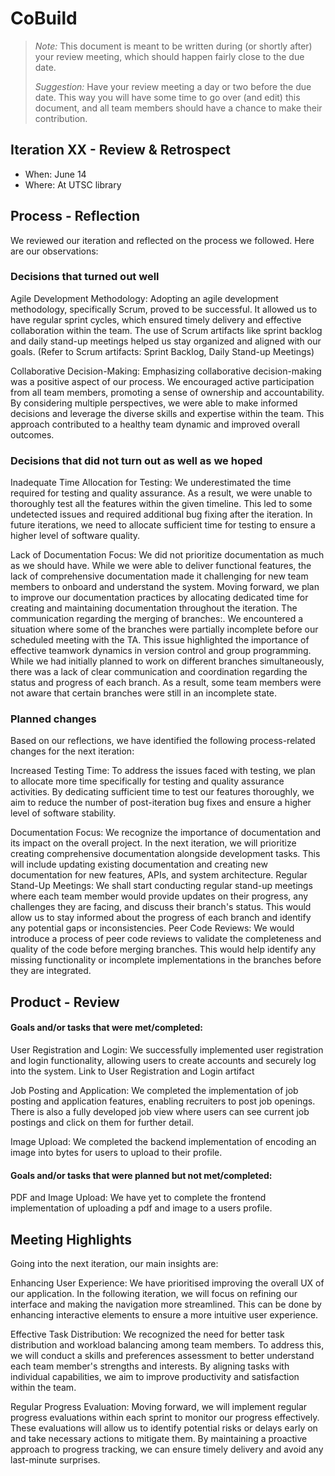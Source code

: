 # CoBuild

 > _Note:_ This document is meant to be written during (or shortly after) your review meeting, which should happen fairly close to the due date.      
 >      
 > _Suggestion:_ Have your review meeting a day or two before the due date. This way you will have some time to go over (and edit) this document, and all team members should have a chance to make their contribution.


## Iteration XX - Review & Retrospect

 * When: June 14
 * Where: At UTSC library

## Process - Reflection

We reviewed our iteration and reflected on the process we followed. Here are our observations:

### Decisions that turned out well
Agile Development Methodology: Adopting an agile development methodology, specifically Scrum, proved to be successful. It allowed us to have regular sprint cycles, which ensured timely delivery and effective collaboration within the team. The use of Scrum artifacts like sprint backlog and daily stand-up meetings helped us stay organized and aligned with our goals. (Refer to Scrum artifacts: Sprint Backlog, Daily Stand-up Meetings)

Collaborative Decision-Making: Emphasizing collaborative decision-making was a positive aspect of our process. We encouraged active participation from all team members, promoting a sense of ownership and accountability. By considering multiple perspectives, we were able to make informed decisions and leverage the diverse skills and expertise within the team. This approach contributed to a healthy team dynamic and improved overall outcomes.

### Decisions that did not turn out as well as we hoped
Inadequate Time Allocation for Testing: We underestimated the time required for testing and quality assurance. As a result, we were unable to thoroughly test all the features within the given timeline. This led to some undetected issues and required additional bug fixing after the iteration. In future iterations, we need to allocate sufficient time for testing to ensure a higher level of software quality.

Lack of Documentation Focus: We did not prioritize documentation as much as we should have. While we were able to deliver functional features, the lack of comprehensive documentation made it challenging for new team members to onboard and understand the system. Moving forward, we plan to improve our documentation practices by allocating dedicated time for creating and maintaining documentation throughout the iteration.
The communication regarding the merging of branches:. We encountered a situation where some of the branches were partially incomplete before our scheduled meeting with the TA. This issue highlighted the importance of effective teamwork dynamics in version control and group programming. While we had initially planned to work on different branches simultaneously, there was a lack of clear communication and coordination regarding the status and progress of each branch. As a result, some team members were not aware that certain branches were still in an incomplete state.
### Planned changes
Based on our reflections, we have identified the following process-related changes for the next iteration:

Increased Testing Time: To address the issues faced with testing, we plan to allocate more time specifically for testing and quality assurance activities. By dedicating sufficient time to test our features thoroughly, we aim to reduce the number of post-iteration bug fixes and ensure a higher level of software stability.

Documentation Focus: We recognize the importance of documentation and its impact on the overall project. In the next iteration, we will prioritize creating comprehensive documentation alongside development tasks. This will include updating existing documentation and creating new documentation for new features, APIs, and system architecture.
Regular Stand-Up Meetings: We shall start conducting regular stand-up meetings where each team member would provide updates on their progress, any challenges they are facing, and discuss their branch's status. This would allow us to stay informed about the progress of each branch and identify any potential gaps or inconsistencies.
Peer Code Reviews: We would introduce a process of peer code reviews to validate the completeness and quality of the code before merging branches. This would help identify any missing functionality or incomplete implementations in the branches before they are integrated.



## Product - Review

#### Goals and/or tasks that were met/completed:

 User Registration and Login: We successfully implemented user registration and login functionality, allowing users to create accounts and securely log into the system. Link to User Registration and Login artifact

Job Posting and Application: We completed the implementation of job posting and application features, enabling recruiters to post job openings. There is also a fully developed job view where users can see current job postings and click on them for further detail.

Image Upload: We completed the backend implementation of encoding an image into bytes for users to upload to their profile.

#### Goals and/or tasks that were planned but not met/completed:

PDF and Image Upload: We have yet to complete the frontend implementation of uploading a pdf and image to a users profile.


## Meeting Highlights

Going into the next iteration, our main insights are:

Enhancing User Experience: We have prioritised improving the overall UX of our application. In the following iteration, we will focus on refining our interface and making the navigation more streamlined. This can be done by enhancing interactive elements to ensure a more intuitive user experience.

Effective Task Distribution: We recognized the need for better task distribution and workload balancing among team members. To address this, we will conduct a skills and preferences assessment to better understand each team member's strengths and interests. By aligning tasks with individual capabilities, we aim to improve productivity and satisfaction within the team.

Regular Progress Evaluation: Moving forward, we will implement regular progress evaluations within each sprint to monitor our progress effectively. These evaluations will allow us to identify potential risks or delays early on and take necessary actions to mitigate them. By maintaining a proactive approach to progress tracking, we can ensure timely delivery and avoid any last-minute surprises.

